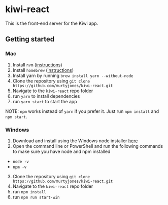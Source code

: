 # kiwi-react

This is the front-end server for the Kiwi app.
## Getting started
### Mac
1. Install `nvm` ([instructions](https://www.codementor.io/mercurial/how-to-install-node-js-on-macos-sierra-mphz41ekk))
2. Install `homebrew` ([instructions](https://brew.sh/))
3. Install yarn by running `brew install yarn --without-node`
4. Clone the repository using `git clone https://github.com/murtyjones/kiwi-react.git`
5. Navigate to the `kiwi-react` repo folder
6. run `yarn` to install dependencies
7. run `yarn start` to start the app

NOTE: `npm` works instead of `yarn` if you prefer it. Just run `npm install` and `npm start`.

### Windows
1. Download and install using the Windows node installer [here](https://nodejs.org/en/download)
2. Open the command line or PowerShell and run the following commands to make sure you have node and npm installed
- `node -v`
- `npm -v`
3. Clone the repository using `git clone https://github.com/murtyjones/kiwi-react.git`
4. Navigate to the `kiwi-react` repo folder
5. run `npm install`
6. run `npm run start-win`
